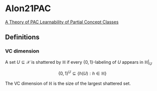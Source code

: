 # Alon21PAC

[A Theory of PAC Learnability of Partial Concept Classes](https://www.semanticscholar.org/paper/A-Theory-of-PAC-Learnability-of-Partial-Concept-Alon-Hanneke/c43e143b34524b745b01d293e98e921b052f4122)

## Definitions

### VC dimension

A set $U \subseteq \mathcal{X}$ is shattered by $\mathbb{H}$ if every $\{0, 1\}$-labeling of $U$ appears in $\mathbb{H}|_U$

$$
\{0, 1\}^U \subseteq \{h(U) : h\in \mathbb{H}\}
$$

The VC dimension of $\mathbb{H}$ is the size of the largest shattered set.
